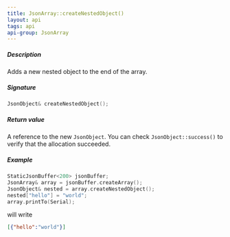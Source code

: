 ```yaml
---
title: JsonArray::createNestedObject()
layout: api
tags: api
api-group: JsonArray
---
```


##### Description

Adds a new nested object to the end of the array.

##### Signature

```c++
JsonObject& createNestedObject();
```

##### Return value

A reference to the new `JsonObject`.
You can check `JsonObject::success()` to verify that the allocation succeeded.

##### Example

```c++
StaticJsonBuffer<200> jsonBuffer;
JsonArray& array = jsonBuffer.createArray();
JsonObject& nested = array.createNestedObject();
nested["hello"] = "world";
array.printTo(Serial);
```

will write

```json
[{"hello":"world"}]
```
